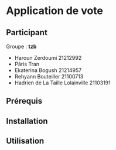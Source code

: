 # Application de vote

## Participant

Groupe : **tzb**

- Haroun Zerdoumi 21212992
- Pâris Tran
- Ekaterina Bogush 21214957
- Rehyann Bouteiller 21100713
- Hadrien de La Taille Lolainville 21103191

## Prérequis

## Installation

## Utilisation
